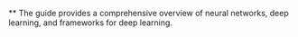 ** The guide provides a comprehensive overview of neural networks, deep learning, and frameworks for deep learning.
```